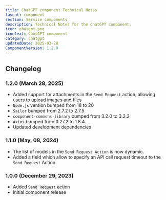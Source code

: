 ```yaml
---
title: ChatGPT component Technical Notes
layout: component
section: Service components
description: Technical Notes for the ChatGPT component.
icon: chatgpt.png
icontext: ChatGPT component
category: chatgpt
updatedDate: 2025-03-28
ComponentVersion: 1.2.0
---
```


## Changelog

### 1.2.0 (March 28, 2025)

* Added support for attachments in the `Send Request` action, allowing users to upload images and files
* `Node.js` version bumped from 18 to 20
* `Sailor` bumped from 2.7.2 to 2.7.5
* `component-commons-library` bumped from 3.2.0 to 3.2.2
* `Axios` bumped from 0.27.2 to 1.8.4
* Updated development dependencies

### 1.1.0 (May, 08, 2024)

* The list of models in the `Send Request Action` is now dynamic.
* Added a field which allow to specify an API call request timeout to the `Send Request` Action.

### 1.0.0 (December 29, 2023)

* Added `Send Request` action
* Initial component release
